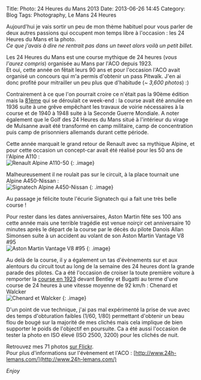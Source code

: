 Title: Photo: 24 Heures du Mans 2013
Date: 2013-06-26 14:45
Category: Blog
Tags: Photography, Le Mans 24 Heures

Aujourd'hui je vais sortir un peu de mon thème habituel pour vous parler de deux autres passions qui occupent mon temps libre à l'occasion : les 24 Heures du Mans et la photo.  
_Ce que j'avais à dire ne rentrait pas dans un tweet alors voilà un petit billet._

Les 24 Heures du Mans est une course mythique de 24 heures (_vous l'aurez compris_) organisée au Mans par l'ACO depuis 1923.  
Et oui, cette année on fêtait leurs 90 ans et pour l'occasion l'ACO avait organisé un concours qui m'a permis d'obtenir un pass Pitwalk. J'en ai donc profité pour mitrailler un peu plus que d'habitude (_~ 3,600 photos_) :)

Contrairement à ce que l'on pourrait croire ce n'était pas la 90ème édition mais la [81ème](https://fr.wikipedia.org/wiki/24_Heures_du_Mans_2013) qui se déroulait ce week-end : la course avait été annulée en 1936 suite à une grêve empêchant les travaux de voirie nécessaires à la course et de 1940 à 1948 suite à la Seconde Guerre Mondiale. A noter également que le Golf des 24 Heures du Mans situé à l'intérieur du virage de Mulsanne avait été transformé en camp militaire, camp de concentration puis camp de prisonniers allemands durant cette période.

Cette année marquait le grand retour de Renault avec sa mythique Alpine, et pour cette occasion un concept-car avait été réalisé pour les 50 ans de l'Alpine A110 :  
![Renault Alpine A110-50]({attach}9139382570_f48c56a9fc_b.jpg)
{: .image}

Malheureusement il ne roulait pas sur le circuit, à la place tournait une Alpine A450-Nissan :  
![Signatech Alpine A450-Nissan]({attach}9139414976_cb2d6071f2_b.jpg)
{: .image}

Au passage je félicite toute l'écurie Signatech qui a fait une très belle course !

Pour rester dans les dates anniversaires, Aston Martin fête ses 100 ans cette année mais une terrible tragédie est venue noirçir cet anniversaire 10 minutes après le départ de la course par le décès du pilote Danois Allan Simonsen suite à un accident au volant de son Aston Martin Vantage V8 #95  
![Aston Martin Vantage V8 #95]({attach}9137102007_9b0b975c5a_b.jpg)
{: .image}

Au delà de la course, il y a également un tas d'évènements sur et aux alentours du circuit tout au long de la semaine des 24 heures dont la grande parade des pilotes. Ca a été l'occasion de croiser la toute première voiture à remporter la [course en 1923](https://fr.wikipedia.org/wiki/24_Heures_du_Mans_1923) devant Bentley et Bugatti au terme d'une course de 24 heures à une vitesse moyenne de 92 km/h : Chenard et Walcker  
![Chenard et Walcker]({attach}9137168113_e18aea3bbd_b.jpg)
{: .image}


D'un point de vue technique, j'ai pas mal expérimenté la prise de vue avec des temps d'obturation faibles (1/60, 1/80) permettant d'obtenir un beau flou de bougé sur la majorité de mes clichés mais cela implique de bien supporter le poids de l'objectif en poursuite. Ca a été aussi l'occasion de tester la photo en ISO élevé (ISO 2500, 3200) pour les clichés de nuit.

Retrouvez mes 71 photos [sur Flickr](http://www.flickr.com/photos/kdecherf/sets/72157634331013440/).  
Pour plus d'informations sur l'évènement et l'ACO : [http://www.24h-lemans.com/](http://www.24h-lemans.com/)

_Enjoy_
